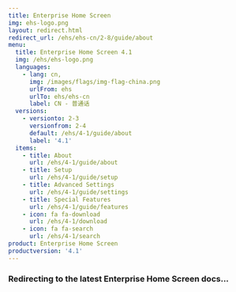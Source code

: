 ```yaml
---
title: Enterprise Home Screen
img: ehs-logo.png
layout: redirect.html
redirect_url: /ehs/ehs-cn/2-8/guide/about
menu:
  title: Enterprise Home Screen 4.1
  img: /ehs/ehs-logo.png
  languages:
    - lang: cn,
      img: /images/flags/img-flag-china.png
      urlFrom: ehs
      urlTo: ehs/ehs-cn
      label: CN - 普通话
  versions:
    - versionto: 2-3
      versionfrom: 2-4
      default: /ehs/4-1/guide/about
      label: '4.1'
  items:
    - title: About
      url: /ehs/4-1/guide/about
    - title: Setup
      url: /ehs/4-1/guide/setup
    - title: Advanced Settings
      url: /ehs/4-1/guide/settings
    - title: Special Features
      url: /ehs/4-1/guide/features
    - icon: fa fa-download
      url: /ehs/4-1/download
    - icon: fa fa-search
      url: /ehs/4-1/search
product: Enterprise Home Screen
productversion: '4.1'
---
```


### Redirecting to the latest Enterprise Home Screen docs...










